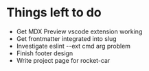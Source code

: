 # Things left to do

* Get MDX Preview vscode extension working
* Get frontmatter integrated into slug
* Investigate eslint --ext cmd arg problem
* Finish footer design
* Write project page for rocket-car
